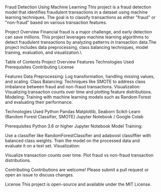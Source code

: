 Fraud Detection Using Machine Learning
This project is a fraud detection model that identifies fraudulent transactions in a dataset using machine learning techniques. The goal is to classify transactions as either "fraud" or "non-fraud" based on various transaction features.

Project Overview
Financial fraud is a major challenge, and early detection can save millions. This project leverages machine learning algorithms to detect fraudulent transactions by analyzing patterns in transaction data.The project includes data preprocessing, class balancing techniques, model training, evaluation, and visualization.\

Table of Contents
Project Overview
Features
Technologies Used
Prerequisites
Contributing
License

Features
Data Preprocessing: Log transformation, handling missing values, and scaling.
Class Balancing: Techniques like SMOTE to address class imbalance between fraud and non-fraud transactions.
Visualization: Visualizing transaction counts over time and plotting feature distributions.
Modeling: Training with machine learning models such as Random Forest and evaluating their performance.

Technologies Used
Python
Pandas
Matplotlib, Seaborn
Scikit-Learn (Random Forest Classifier, SMOTE)
Jupyter Notebook / Google Colab


Prerequisites
Python 3.6 or higher
Jupyter Notebook
Model Training:

Use a classifier like RandomForestClassifier and adaboost classiffier with balanced class weights.
Train the model on the processed data and evaluate it on a test set.
Visualization:

Visualize transaction counts over time.
Plot fraud vs non-fraud transaction distributions.

Contributing
Contributions are welcome! Please submit a pull request or open an issue to discuss changes.

License
This project is open-source and available under the MIT License.
